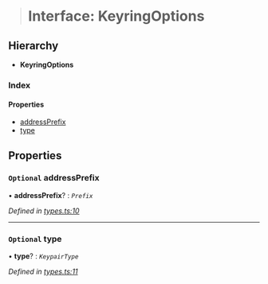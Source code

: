 > # Interface: KeyringOptions

## Hierarchy

* **KeyringOptions**

### Index

#### Properties

* [addressPrefix](_types_.keyringoptions.md#optional-addressprefix)
* [type](_types_.keyringoptions.md#optional-type)

## Properties

### `Optional` addressPrefix

• **addressPrefix**? : *`Prefix`*

*Defined in [types.ts:10](https://github.com/polkadot-js/common/blob/df8c103/packages/keyring/src/types.ts#L10)*

___

### `Optional` type

• **type**? : *`KeypairType`*

*Defined in [types.ts:11](https://github.com/polkadot-js/common/blob/df8c103/packages/keyring/src/types.ts#L11)*